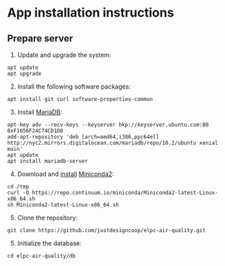# App installation instructions

## Prepare server

1. Update and upgrade the system:

```
apt update
apt upgrade
```

2. Install the following software packages:

```
apt install git curl software-properties-common
```

3. Install [MariaDB](https://downloads.mariadb.org/mariadb/repositories):

```
apt-key adv --recv-keys --keyserver hkp://keyserver.ubuntu.com:80 0xF1656F24C74CD1D8
add-apt-repository 'deb [arch=amd64,i386,ppc64el] http://nyc2.mirrors.digitalocean.com/mariadb/repo/10.2/ubuntu xenial main'
apt update
apt install mariadb-server
```

4. Download and [install](https://www.digitalocean.com/community/tutorials/how-to-install-the-anaconda-python-distribution-on-ubuntu-16-04) [Miniconda2](https://conda.io/docs/user-guide/install/index.html):

```
cd /tmp
curl -O https://repo.continuum.io/miniconda/Miniconda2-latest-Linux-x86_64.sh
sh Miniconda2-latest-Linux-x86_64.sh
```

5. Clone the repository:

```
git clone https://github.com/justdesigncoop/elpc-air-quality.git
```

5. Initialize the database:

```
cd elpc-air-quality/db
```
